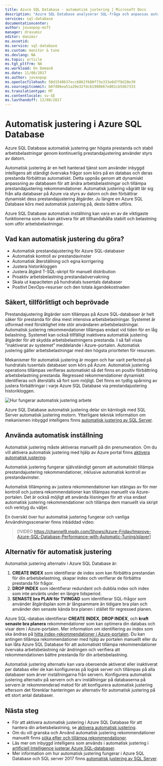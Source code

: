 ```yaml
---
title: Azure SQL Database - automatisk justering | Microsoft Docs
description: "Azure SQL Database analyserar SQL-fråga och anpassas automatiskt till användare arbetsbelastning."
services: sql-database
documentationcenter: 
author: jovanpop-msft
manager: drasumic
editor: danimir
ms.assetid: 
ms.service: sql-database
ms.custom: monitor & tune
ms.devlang: NA
ms.topic: article
ms.tgt_pltfrm: NA
ms.workload: On Demand
ms.date: 11/08/2017
ms.author: jovanpop
ms.openlocfilehash: 50d1548637ecc6862f680f73e333e8d7f8d20e39
ms.sourcegitcommit: b07d06ea51a20e32fdc61980667e801cb5db7333
ms.translationtype: MT
ms.contentlocale: sv-SE
ms.lasthandoff: 12/08/2017
---
```

# <a name="automatic-tuning-in-azure-sql-database"></a>Automatisk justering i Azure SQL Database

Azure SQL Database automatisk justering ger högsta prestanda och stabil arbetsbelastningar genom kontinuerlig prestandajustering använder styrs av datorn.

Automatisk justering är en helt hanterad tjänst som använder inbyggd intelligens att ständigt övervaka frågor som körs på en databas och deras prestanda förbättras automatiskt. Detta uppnås genom att dynamiskt anpassning av databasen för att ändra arbetsbelastningar och tillämpa prestandajustering rekommendationer. Automatisk justering vågrätt lär sig från alla databaser på Azure via styrs av datorn och den förbättrar dynamiskt dess prestandajustering åtgärder. Ju längre en Azure SQL Database körs med automatisk justering på, desto bättre utförs.

Azure SQL Database automatisk inställning kan vara en av de viktigaste funktionerna som du kan aktivera för att tillhandahålla stabilt och belastning som utför arbetsbelastningar.

## <a name="what-can-automatic-tuning-do-for-you"></a>Vad kan automatisk justering du göra?

- Automatisk prestandajustering för Azure SQL-databaser
- Automatisk kontroll av prestandavinster
- Automatisk återställning och egna korrigering
- Justera historikloggen
- Justera åtgärd T-SQL-skript för manuell distribution
- Proaktiv arbetsbelastning prestandaövervakning
- Skala ut kapaciteten på hundratals tusentals databaser
- Positivt DevOps-resurser och den totala ägandekostnaden

## <a name="safe-reliable-and-proven"></a>Säkert, tillförlitligt och beprövade

Prestandajustering åtgärder som tillämpas på Azure SQL-databaser är helt säker för prestanda för dina mest intensiva arbetsbelastningar. Systemet är utformad med försiktighet inte stör användaren arbetsbelastningar. Automatisk justering rekommendationer tillämpas endast vid tiden för en låg belastning. Systemet kan också tillfälligt inaktivera automatisk justering åtgärder för att skydda arbetsbelastningens prestanda. I så fall visas ”inaktiverat av systemet” meddelande i Azure-portalen. Automatisk justering gäller arbetsbelastningar med den högsta prioriteten för resursen.

Mekanismer för automatisk justering är mogen och har varit perfected på hundratals tusentals databaser som körs på Azure. Automatisk justering operations tillämpas verifieras automatiskt så det finns en positiv förbättring arbetsbelastning prestanda. Regressed rekommendationer dynamiskt identifieras och återställs så fort som möjligt. Det finns en tydlig spårning av justera förbättringar i varje Azure SQL Database via prestandajustering historikloggen. 

![Hur fungerar automatisk justering arbete](./media/sql-database-automatic-tuning/how-does-automatic-tuning-work.png)

Azure SQL Database automatisk justering delar sin kärnlogik med SQL Server automatisk justering motorn. Ytterligare teknisk information om mekanismen inbyggd intelligens finns [automatisk justering av SQL Server](https://docs.microsoft.com/sql/relational-databases/automatic-tuning/automatic-tuning).

## <a name="use-automatic-tuning"></a>Använda automatisk inställning

Automatisk justering måste aktiveras manuellt på din prenumeration. Om du vill aktivera automatisk justering med hjälp av Azure portal finns [aktivera automatisk justering](sql-database-automatic-tuning-enable.md).

Automatisk justering fungerar självständigt genom att automatiskt tillämpa prestandajustering rekommendationer, inklusive automatisk kontroll av prestandavinster. 

Automatisk tillämpning av justera rekommendationer kan stängas av för mer kontroll och justera rekommendationer kan tillämpas manuellt via Azure-portalen. Det är också möjligt att använda lösningen för att visa endast automatisk justering rekommendationer och tillämpa dem manuellt via skript och verktyg du väljer. 

En översikt över hur automatisk justering fungerar och vanliga Användningsscenarier finns inbäddad video:


> [!VIDEO https://channel9.msdn.com/Shows/Azure-Friday/Improve-Azure-SQL-Database-Performance-with-Automatic-Tuning/player]
>

## <a name="automatic-tuning-options"></a>Alternativ för automatisk justering

Automatisk justering alternativ i Azure SQL Database är:
 1. **CREATE INDEX** som identifierar de index som kan förbättra prestandan för din arbetsbelastning, skapar index och verifierar de förbättra prestanda för frågor.
 2. **DROP INDEX** som identifierar redundant och dubbla index och index som inte använts under en längre tidsperiod.
 3. **SENASTE bra PLAN för TVINGAD** som identifierar SQL-frågor som använder åtgärdsplan som är långsammare än tidigare bra plan och använder den senaste kända bra planen i stället för regressed planen.

Azure SQL-databas identifierar **CREATE INDEX**, **DROP INDEX**, och **kraft senaste bra planera** rekommendationer som kan optimera din databas och visar dem i Azure-portalen. Mer information om identifiering av index som ska ändras på [hitta index-rekommendationer i Azure-portalen](sql-database-advisor-portal.md). Du kan antingen tillämpa rekommendationer med hjälp av portalen manuellt eller du kan låta Azure SQL Database för att automatiskt tillämpa rekommendationer övervaka arbetsbelastning när ändringen och verifiera att rekommendationen bättre prestanda för din arbetsbelastning.

Automatisk justering alternativ kan vara oberoende aktiverat eller inaktiverat per databas eller de kan konfigureras på logisk server och tillämpas på alla databaser som ärver inställningarna från servern. Konfigurera automatisk justering alternativ på servern och arv inställningar på databaserna på servern är rekommenderad metod för att konfigurera automatisk justering eftersom det förenklar hanteringen av alternativ för automatisk justering på ett stort antal databaser.

## <a name="next-steps"></a>Nästa steg

- För att aktivera automatisk justering i Azure SQL Database för att hantera din arbetsbelastning, se [aktivera automatisk justering](sql-database-automatic-tuning-enable.md).
- Om du vill granska och Använd automatisk justering rekommendationer manuellt finns [söka efter och tillämpa rekommendationer](sql-database-advisor-portal.md).
- Läs mer om inbyggd intelligens som används i automatisk justering i [artificiell Intelligence justerar Azure SQL-databaser](https://azure.microsoft.com/blog/artificial-intelligence-tunes-azure-sql-databases/).
- Mer information om hur automatisk justering fungerar i Azure SQL Database och SQL server 2017 finns [automatisk justering av SQL Server](https://docs.microsoft.com/sql/relational-databases/automatic-tuning/automatic-tuning).
